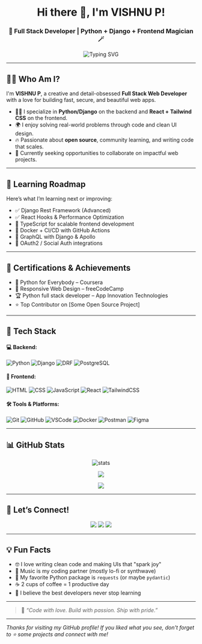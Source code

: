 <!-- Cute & Dev-Powered GitHub Profile -->

<h1 align="center">Hi there 👋, I'm VISHNU P!</h1>
<h3 align="center">🐍 Full Stack Developer | Python + Django + Frontend Magician 🪄</h3>

<p align="center">
  <img src="https://readme-typing-svg.demolab.com?font=Fira+Code&pause=1000&center=true&vCenter=true&multiline=true&width=435&lines=Full+Stack+Web+Developer;Python+%2F+Django+Expert;Frontend+Lover+%F0%9F%92%96;React+%7C+Tailwind+%7C+JS+Ninja" alt="Typing SVG" />
</p>

---

## 🧑‍🎤 Who Am I?

I'm **VISHNU P**, a creative and detail-obsessed **Full Stack Web Developer** with a love for building fast, secure, and beautiful web apps.

- 👨‍💻 I specialize in **Python/Django** on the backend and **React + Tailwind CSS** on the frontend.
- 🌍 I enjoy solving real-world problems through code and clean UI design.
- 🔥 Passionate about **open source**, community learning, and writing code that scales.
- 🚀 Currently seeking opportunities to collaborate on impactful web projects.

---

## 🧠 Learning Roadmap

Here’s what I’m learning next or improving:

- ✅ Django Rest Framework (Advanced)
- ✅ React Hooks & Performance Optimization
- 🔄 TypeScript for scalable frontend development
- 🔄 Docker + CI/CD with GitHub Actions
- 🔄 GraphQL with Django & Apollo
- 🔄 OAuth2 / Social Auth integrations

---

## 🏅 Certifications & Achievements

- 📜 Python for Everybody – Coursera
- 📜 Responsive Web Design – freeCodeCamp
- 🏆 Python full stack developer – App Innovation Technologies
- ⭐ Top Contributor on [Some Open Source Project] 

---

## 🧰 Tech Stack

#### 💻 Backend:
![Python](https://img.shields.io/badge/Python-3776AB?style=flat&logo=python&logoColor=white)
![Django](https://img.shields.io/badge/Django-092E20?style=flat&logo=django&logoColor=white)
![DRF](https://img.shields.io/badge/DRF-red?style=flat&logo=django&logoColor=white)
![PostgreSQL](https://img.shields.io/badge/PostgreSQL-316192?style=flat&logo=postgresql&logoColor=white)

#### 🎨 Frontend:
![HTML](https://img.shields.io/badge/HTML5-E34F26?style=flat&logo=html5&logoColor=white)
![CSS](https://img.shields.io/badge/CSS3-1572B6?style=flat&logo=css3&logoColor=white)
![JavaScript](https://img.shields.io/badge/JavaScript-F7DF1E?style=flat&logo=javascript&logoColor=black)
![React](https://img.shields.io/badge/React-20232A?style=flat&logo=react&logoColor=61DAFB)
![TailwindCSS](https://img.shields.io/badge/Tailwind_CSS-38B2AC?style=flat&logo=tailwind-css&logoColor=white)

#### 🛠️ Tools & Platforms:
![Git](https://img.shields.io/badge/Git-F05032?style=flat&logo=git&logoColor=white)
![GitHub](https://img.shields.io/badge/GitHub-181717?style=flat&logo=github&logoColor=white)
![VSCode](https://img.shields.io/badge/VSCode-007ACC?style=flat&logo=visual-studio-code&logoColor=white)
![Docker](https://img.shields.io/badge/Docker-2496ED?style=flat&logo=docker&logoColor=white)
![Postman](https://img.shields.io/badge/Postman-FF6C37?style=flat&logo=postman&logoColor=white)
![Figma](https://img.shields.io/badge/Figma-F24E1E?style=flat&logo=figma&logoColor=white)

---

## 📊 GitHub Stats

<p align="center">
  <img src="https://github-readme-stats.vercel.app/api?username=vishnu-p4&show_icons=true&theme=tokyonight" alt="stats" />
</p>

<p align="center">
  <img src="https://github-readme-streak-stats.herokuapp.com?user=vishnu-p4&theme=tokyonight&hide_border=true" />
</p>

<p align="center">
  <img src="https://github-readme-stats.vercel.app/api/top-langs/?username=vishnu-p4&layout=compact&theme=tokyonight" />
</p>

---

## 🌈 Let’s Connect!

<p align="center">
  <a href="https://www.linkedin.com/in/vishnu-p4/"><img src="https://img.shields.io/badge/LinkedIn-blue?style=for-the-badge&logo=linkedin&logoColor=white" /></a>
  <a href="mailto:vh9486@gmail.com"><img src="https://img.shields.io/badge/Gmail-red?style=for-the-badge&logo=gmail&logoColor=white" /></a>
  <a href="https://vishnuvishnu.netlify.app/"><img src="https://img.shields.io/badge/Portfolio-000?style=for-the-badge&logo=firefox&logoColor=white" /></a>
  
</p>

---

## 💡 Fun Facts

- 🤓 I love writing clean code and making UIs that "spark joy"
- 🎵 Music is my coding partner (mostly lo-fi or synthwave)
- 🐍 My favorite Python package is `requests` (or maybe `pydantic`)
- ☕ 2 cups of coffee = 1 productive day
- 💬 I believe the best developers never stop learning

---

> 💖 *“Code with love. Build with passion. Ship with pride.”*

---

_Thanks for visiting my GitHub profile! If you liked what you see, don't forget to ⭐ some projects and connect with me!_
